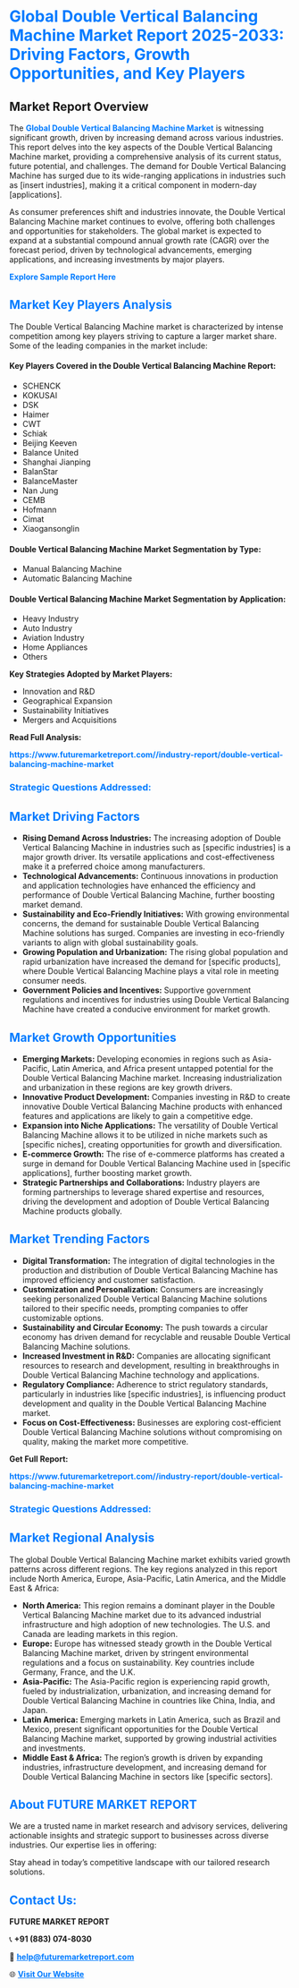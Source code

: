 <h1 style="color: #007BFF;">Global Double Vertical Balancing Machine Market Report 2025-2033: Driving Factors, Growth Opportunities, and Key Players</h1>

<section id="overview">
<h2>Market Report Overview</h2>
<p>The <a href="https://www.futuremarketreport.com//industry-report/double-vertical-balancing-machine-market" style="color: #007BFF; text-decoration: none;"><strong>Global Double Vertical Balancing Machine Market</strong></a> is witnessing significant growth, driven by increasing demand across various industries. This report delves into the key aspects of the Double Vertical Balancing Machine market, providing a comprehensive analysis of its current status, future potential, and challenges. The demand for Double Vertical Balancing Machine has surged due to its wide-ranging applications in industries such as [insert industries], making it a critical component in modern-day [applications].</p>
<p>As consumer preferences shift and industries innovate, the Double Vertical Balancing Machine market continues to evolve, offering both challenges and opportunities for stakeholders. The global market is expected to expand at a substantial compound annual growth rate (CAGR) over the forecast period, driven by technological advancements, emerging applications, and increasing investments by major players.</p>
</section>

<section id="overview">
<p><a href="https://www.futuremarketreport.com//request-sample/reportId=50584" style="color: #007BFF; text-decoration: none;"><strong>Explore Sample Report Here</strong></a></p>
</section>

<section id="key-players">
<h2 style="color: #007BFF;">Market Key Players Analysis</h2>
<p>The Double Vertical Balancing Machine market is characterized by intense competition among key players striving to capture a larger market share. Some of the leading companies in the market include:</p>
<h4>Key Players Covered in the Double Vertical Balancing Machine Report:</h4>
<ul><li>SCHENCK</li><li>KOKUSAI</li><li>DSK</li><li>Haimer</li><li>CWT</li><li>Schiak</li><li>Beijing Keeven</li><li>Balance United</li><li>Shanghai Jianping</li><li>BalanStar</li><li>BalanceMaster</li><li>Nan Jung</li><li>CEMB</li><li>Hofmann</li><li>Cimat</li><li>Xiaogansonglin</li></ul>
<h4>Double Vertical Balancing Machine Market Segmentation by Type:</h4>
<ul><li>Manual Balancing Machine</li><li>Automatic Balancing Machine</li></ul>

<h4>Double Vertical Balancing Machine Market Segmentation by Application:</h4>
<ul><li>Heavy Industry</li><li>Auto Industry</li><li>Aviation Industry</li><li>Home Appliances</li><li>Others</li></ul>
<p><strong>Key Strategies Adopted by Market Players:</strong></p>
<ul>
<li>Innovation and R&D</li>
<li>Geographical Expansion</li>
<li>Sustainability Initiatives</li>
<li>Mergers and Acquisitions</li>
</ul>
</section>

<section>
<p><strong>Read Full Analysis: </strong></p><a href="https://www.futuremarketreport.com//industry-report/double-vertical-balancing-machine-market" style="color: #007BFF; text-decoration: none;"><strong>https://www.futuremarketreport.com//industry-report/double-vertical-balancing-machine-market</strong></a>
<h3 style="color: #007BFF;">Strategic Questions Addressed:</h3>
</section>

<section id="driving-factors">
<h2 style="color: #007BFF;">Market Driving Factors</h2>
<ul>
<li><strong>Rising Demand Across Industries:</strong> The increasing adoption of Double Vertical Balancing Machine in industries such as [specific industries] is a major growth driver. Its versatile applications and cost-effectiveness make it a preferred choice among manufacturers.</li>
<li><strong>Technological Advancements:</strong> Continuous innovations in production and application technologies have enhanced the efficiency and performance of Double Vertical Balancing Machine, further boosting market demand.</li>
<li><strong>Sustainability and Eco-Friendly Initiatives:</strong> With growing environmental concerns, the demand for sustainable Double Vertical Balancing Machine solutions has surged. Companies are investing in eco-friendly variants to align with global sustainability goals.</li>
<li><strong>Growing Population and Urbanization:</strong> The rising global population and rapid urbanization have increased the demand for [specific products], where Double Vertical Balancing Machine plays a vital role in meeting consumer needs.</li>
<li><strong>Government Policies and Incentives:</strong> Supportive government regulations and incentives for industries using Double Vertical Balancing Machine have created a conducive environment for market growth.</li>
</ul>
</section>

<section id="growth-opportunities">
<h2 style="color: #007BFF;">Market Growth Opportunities</h2>
<ul>
<li><strong>Emerging Markets:</strong> Developing economies in regions such as Asia-Pacific, Latin America, and Africa present untapped potential for the Double Vertical Balancing Machine market. Increasing industrialization and urbanization in these regions are key growth drivers.</li>
<li><strong>Innovative Product Development:</strong> Companies investing in R&D to create innovative Double Vertical Balancing Machine products with enhanced features and applications are likely to gain a competitive edge.</li>
<li><strong>Expansion into Niche Applications:</strong> The versatility of Double Vertical Balancing Machine allows it to be utilized in niche markets such as [specific niches], creating opportunities for growth and diversification.</li>
<li><strong>E-commerce Growth:</strong> The rise of e-commerce platforms has created a surge in demand for Double Vertical Balancing Machine used in [specific applications], further boosting market growth.</li>
<li><strong>Strategic Partnerships and Collaborations:</strong> Industry players are forming partnerships to leverage shared expertise and resources, driving the development and adoption of Double Vertical Balancing Machine products globally.</li>
</ul>
</section>

<section id="trending-factors">
<h2 style="color: #007BFF;">Market Trending Factors</h2>
<ul>
<li><strong>Digital Transformation:</strong> The integration of digital technologies in the production and distribution of Double Vertical Balancing Machine has improved efficiency and customer satisfaction.</li>
<li><strong>Customization and Personalization:</strong> Consumers are increasingly seeking personalized Double Vertical Balancing Machine solutions tailored to their specific needs, prompting companies to offer customizable options.</li>
<li><strong>Sustainability and Circular Economy:</strong> The push towards a circular economy has driven demand for recyclable and reusable Double Vertical Balancing Machine solutions.</li>
<li><strong>Increased Investment in R&D:</strong> Companies are allocating significant resources to research and development, resulting in breakthroughs in Double Vertical Balancing Machine technology and applications.</li>
<li><strong>Regulatory Compliance:</strong> Adherence to strict regulatory standards, particularly in industries like [specific industries], is influencing product development and quality in the Double Vertical Balancing Machine market.</li>
<li><strong>Focus on Cost-Effectiveness:</strong> Businesses are exploring cost-efficient Double Vertical Balancing Machine solutions without compromising on quality, making the market more competitive.</li>
</ul>
</section>

<section>
<p><strong>Get Full Report: </strong></p><a href="https://www.futuremarketreport.com//industry-report/double-vertical-balancing-machine-market" style="color: #007BFF; text-decoration: none;"><strong>https://www.futuremarketreport.com//industry-report/double-vertical-balancing-machine-market</strong></a>
<h3 style="color: #007BFF;">Strategic Questions Addressed:</h3>
</section>


<section id="regional-analysis">
<h2 style="color: #007BFF;">Market Regional Analysis</h2>
<p>The global Double Vertical Balancing Machine market exhibits varied growth patterns across different regions. The key regions analyzed in this report include North America, Europe, Asia-Pacific, Latin America, and the Middle East & Africa:</p>
<ul>
<li><strong>North America:</strong> This region remains a dominant player in the Double Vertical Balancing Machine market due to its advanced industrial infrastructure and high adoption of new technologies. The U.S. and Canada are leading markets in this region.</li>
<li><strong>Europe:</strong> Europe has witnessed steady growth in the Double Vertical Balancing Machine market, driven by stringent environmental regulations and a focus on sustainability. Key countries include Germany, France, and the U.K.</li>
<li><strong>Asia-Pacific:</strong> The Asia-Pacific region is experiencing rapid growth, fueled by industrialization, urbanization, and increasing demand for Double Vertical Balancing Machine in countries like China, India, and Japan.</li>
<li><strong>Latin America:</strong> Emerging markets in Latin America, such as Brazil and Mexico, present significant opportunities for the Double Vertical Balancing Machine market, supported by growing industrial activities and investments.</li>
<li><strong>Middle East & Africa:</strong> The region’s growth is driven by expanding industries, infrastructure development, and increasing demand for Double Vertical Balancing Machine in sectors like [specific sectors].</li>
</ul>
</section>

<footer>
<h2 style="color: #007BFF;">About FUTURE MARKET REPORT</h2>
<p>We are a trusted name in market research and advisory services, delivering actionable insights and strategic support to businesses across diverse industries. Our expertise lies in offering:</p>

<p>Stay ahead in today’s competitive landscape with our tailored research solutions.</p>

<h2 style="color: #007BFF;">Contact Us:</h2>
<p><strong>FUTURE MARKET REPORT</strong></p>
<p>📞 <strong>+91 (883) 074-8030</strong></p>
<p>📧 <strong><a href="mailto:help@futuremarketreport.com" style="color: #007BFF;">help@futuremarketreport.com</a></strong></p>
<p>🌐 <strong><a href="https://www.futuremarketreport.com/" style="color: #007BFF;">Visit Our Website</a></strong></p>
</footer>